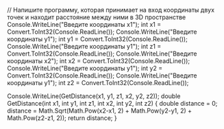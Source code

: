 // Напишите программу, которая принимает на вход координаты двух точек и находит расстояние между ними в 3D пространстве
Console.WriteLine("Введите координаты x1");
int x1 = Convert.ToInt32(Console.ReadLine());
Console.WriteLine("Введите координаты y1");
int y1 = Convert.ToInt32(Console.ReadLine());
Console.WriteLine("Введите координаты y1");
int z1 = Convert.ToInt32(Console.ReadLine());
Console.WriteLine("Введите координаты x2");
int x2 = Convert.ToInt32(Console.ReadLine());
Console.WriteLine("Введите координаты y1");
int y2 = Convert.ToInt32(Console.ReadLine());
Console.WriteLine("Введите координаты y1");
int z2 = Convert.ToInt32(Console.ReadLine());



Console.WriteLine(GetDistance(x1, y1, z1, x2, y2, z2));
double GetDistance(int x1, int y1, int z1, int x2, int y2, int z2)
{
    double distance = 0;
    distance = Math.Sqrt(Math.Pow(x2-x1, 2) + Math.Pow(y2-y1, 2) + Math.Pow(z2-z1, 2));
    return distance; 
}